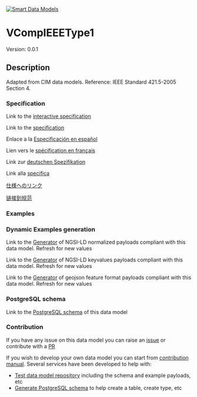 [![Smart Data Models](https://smartdatamodels.org/wp-content/uploads/2022/01/SmartDataModels_logo.png "Logo")](https://smartdatamodels.org)
# VCompIEEEType1
Version: 0.0.1

## Description 

Adapted from CIM data models. Reference: IEEE Standard 421.5-2005 Section 4.
### Specification

Link to the [interactive specification](https://swagger.lab.fiware.org/?url=https://smart-data-models.github.io/dataModel.EnergyCIM/VCompIEEEType1/swagger.yaml)

Link to the [specification](https://github.com/smart-data-models/dataModel.EnergyCIM/blob/master/VCompIEEEType1/doc/spec.md)

Enlace a la [Especificación en español](https://github.com/smart-data-models/dataModel.EnergyCIM/blob/master/VCompIEEEType1/doc/spec_ES.md)

Lien vers le [spécification en français](https://github.com/smart-data-models/dataModel.EnergyCIM/blob/master/VCompIEEEType1/doc/spec_FR.md)

Link zur [deutschen Spezifikation](https://github.com/smart-data-models/dataModel.EnergyCIM/blob/master/VCompIEEEType1/doc/spec_DE.md)

Link alla [specifica](https://github.com/smart-data-models/dataModel.EnergyCIM/blob/master/VCompIEEEType1/doc/spec_IT.md)

[仕様へのリンク](https://github.com/smart-data-models/dataModel.EnergyCIM/blob/master/VCompIEEEType1/doc/spec_JA.md)

[链接到规范](https://github.com/smart-data-models/dataModel.EnergyCIM/blob/master/VCompIEEEType1/doc/spec_ZH.md)
### Examples
### Dynamic Examples generation

Link to the [Generator](https://smartdatamodels.org/extra/ngsi-ld_generator.php?schemaUrl=https://raw.githubusercontent.com/smart-data-models/dataModel.EnergyCIM/master/VCompIEEEType1/schema.json&email=info@smartdatamodels.org) of NGSI-LD normalized payloads compliant with this data model. Refresh for new values

Link to the [Generator](https://smartdatamodels.org/extra/ngsi-ld_generator_keyvalues.php?schemaUrl=https://raw.githubusercontent.com/smart-data-models/dataModel.EnergyCIM/master/VCompIEEEType1/schema.json&email=info@smartdatamodels.org) of NGSI-LD keyvalues payloads compliant with this data model. Refresh for new values

Link to the [Generator](https://smartdatamodels.org/extra/geojson_features_generator.php?schemaUrl=https://raw.githubusercontent.com/smart-data-models/dataModel.EnergyCIM/master/VCompIEEEType1/schema.json&email=info@smartdatamodels.org) of geojson feature format payloads compliant with this data model. Refresh for new values
### PostgreSQL schema

Link to the [PostgreSQL schema](https://smart-data-models.github.io/dataModel.EnergyCIM/VCompIEEEType1/schema.sql) of this data model
### Contribution

 If you have any issue on this data model you can raise an [issue](https://github.com/smart-data-models/dataModel.EnergyCIM/issues)  or contribute with a [PR](https://github.com/smart-data-models/dataModel.EnergyCIM/pulls)

 If you wish to develop your own data model you can start from [contribution manual](https://bit.ly/contribution_manual). Several services have been developed to help with: 
 - [Test data model repository](https://smartdatamodels.org/index.php/data-models-contribution-api/) including the schema and example payloads, etc
 - [Generate PostgreSQL schema](https://smartdatamodels.org/index.php/sql-service/) to help create a table, create type, etc